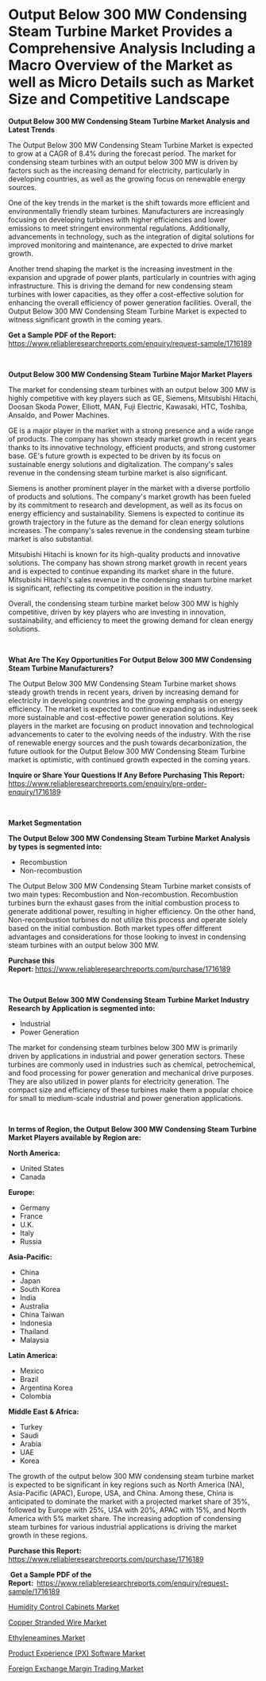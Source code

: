 <p><h1>Output Below 300 MW Condensing Steam Turbine Market Provides a Comprehensive Analysis Including a Macro Overview of the Market as well as Micro Details such as Market Size and Competitive Landscape</h1></p><p><strong>Output Below 300 MW Condensing Steam Turbine Market Analysis and Latest Trends</strong></p>
<p><p>The Output Below 300 MW Condensing Steam Turbine Market is expected to grow at a CAGR of 8.4% during the forecast period. The market for condensing steam turbines with an output below 300 MW is driven by factors such as the increasing demand for electricity, particularly in developing countries, as well as the growing focus on renewable energy sources. </p><p>One of the key trends in the market is the shift towards more efficient and environmentally friendly steam turbines. Manufacturers are increasingly focusing on developing turbines with higher efficiencies and lower emissions to meet stringent environmental regulations. Additionally, advancements in technology, such as the integration of digital solutions for improved monitoring and maintenance, are expected to drive market growth.</p><p>Another trend shaping the market is the increasing investment in the expansion and upgrade of power plants, particularly in countries with aging infrastructure. This is driving the demand for new condensing steam turbines with lower capacities, as they offer a cost-effective solution for enhancing the overall efficiency of power generation facilities. Overall, the Output Below 300 MW Condensing Steam Turbine Market is expected to witness significant growth in the coming years.</p></p>
<p><strong>Get a Sample PDF of the Report:&nbsp;</strong> <a href="https://www.reliableresearchreports.com/enquiry/request-sample/1716189">https://www.reliableresearchreports.com/enquiry/request-sample/1716189</a></p>
<p>&nbsp;</p>
<p><strong>Output Below 300 MW Condensing Steam Turbine Major Market Players</strong></p>
<p><p>The market for condensing steam turbines with an output below 300 MW is highly competitive with key players such as GE, Siemens, Mitsubishi Hitachi, Doosan Skoda Power, Elliott, MAN, Fuji Electric, Kawasaki, HTC, Toshiba, Ansaldo, and Power Machines.</p><p>GE is a major player in the market with a strong presence and a wide range of products. The company has shown steady market growth in recent years thanks to its innovative technology, efficient products, and strong customer base. GE's future growth is expected to be driven by its focus on sustainable energy solutions and digitalization. The company's sales revenue in the condensing steam turbine market is also significant.</p><p>Siemens is another prominent player in the market with a diverse portfolio of products and solutions. The company's market growth has been fueled by its commitment to research and development, as well as its focus on energy efficiency and sustainability. Siemens is expected to continue its growth trajectory in the future as the demand for clean energy solutions increases. The company's sales revenue in the condensing steam turbine market is also substantial.</p><p>Mitsubishi Hitachi is known for its high-quality products and innovative solutions. The company has shown strong market growth in recent years and is expected to continue expanding its market share in the future. Mitsubishi Hitachi's sales revenue in the condensing steam turbine market is significant, reflecting its competitive position in the industry.</p><p>Overall, the condensing steam turbine market below 300 MW is highly competitive, driven by key players who are investing in innovation, sustainability, and efficiency to meet the growing demand for clean energy solutions.</p></p>
<p>&nbsp;</p>
<p><strong>What Are The Key Opportunities For Output Below 300 MW Condensing Steam Turbine Manufacturers?</strong></p>
<p><p>The Output Below 300 MW Condensing Steam Turbine market shows steady growth trends in recent years, driven by increasing demand for electricity in developing countries and the growing emphasis on energy efficiency. The market is expected to continue expanding as industries seek more sustainable and cost-effective power generation solutions. Key players in the market are focusing on product innovation and technological advancements to cater to the evolving needs of the industry. With the rise of renewable energy sources and the push towards decarbonization, the future outlook for the Output Below 300 MW Condensing Steam Turbine market is optimistic, with continued growth expected in the coming years.</p></p>
<p><strong>Inquire or Share Your Questions If Any Before Purchasing This Report:</strong> <a href="https://www.reliableresearchreports.com/enquiry/pre-order-enquiry/1716189">https://www.reliableresearchreports.com/enquiry/pre-order-enquiry/1716189</a></p>
<p>&nbsp;</p>
<p><strong>Market Segmentation</strong></p>
<p><strong>The Output Below 300 MW Condensing Steam Turbine Market Analysis by types is segmented into:</strong></p>
<p><ul><li>Recombustion</li><li>Non-recombustion</li></ul></p>
<p><p>The Output Below 300 MW Condensing Steam Turbine market consists of two main types: Recombustion and Non-recombustion. Recombustion turbines burn the exhaust gases from the initial combustion process to generate additional power, resulting in higher efficiency. On the other hand, Non-recombustion turbines do not utilize this process and operate solely based on the initial combustion. Both market types offer different advantages and considerations for those looking to invest in condensing steam turbines with an output below 300 MW.</p></p>
<p><strong>Purchase this Report:&nbsp;</strong><a href="https://www.reliableresearchreports.com/purchase/1716189">https://www.reliableresearchreports.com/purchase/1716189</a></p>
<p>&nbsp;</p>
<p><strong>The Output Below 300 MW Condensing Steam Turbine Market Industry Research by Application is segmented into:</strong></p>
<p><ul><li>Industrial</li><li>Power Generation</li></ul></p>
<p><p>The market for condensing steam turbines below 300 MW is primarily driven by applications in industrial and power generation sectors. These turbines are commonly used in industries such as chemical, petrochemical, and food processing for power generation and mechanical drive purposes. They are also utilized in power plants for electricity generation. The compact size and efficiency of these turbines make them a popular choice for small to medium-scale industrial and power generation applications.</p></p>
<p>&nbsp;</p>
<p><strong>In terms of Region, the Output Below 300 MW Condensing Steam Turbine Market Players available by Region are:</strong></p>
<p>
    <p> <strong> North America: </strong>
        <ul>
            <li>United States</li>
            <li>Canada</li>
        </ul>
        </p> 
    <p> <strong> Europe: </strong>
        <ul>
            <li>Germany</li>
            <li>France</li>
            <li>U.K.</li>
            <li>Italy</li>
            <li>Russia</li>
        </ul>
        </p> 
    <p> <strong> Asia-Pacific: </strong>
        <ul>
            <li>China</li>
            <li>Japan</li>
            <li>South Korea</li>
            <li>India</li>
            <li>Australia</li>
            <li>China Taiwan</li>
            <li>Indonesia</li>
            <li>Thailand</li>
            <li>Malaysia</li>
        </ul>
        </p> 
    <p> <strong> Latin America: </strong>
        <ul>
            <li>Mexico</li>
            <li>Brazil</li>
            <li>Argentina Korea</li>
            <li>Colombia</li>
        </ul>
        </p> 
    <p> <strong> Middle East & Africa: </strong>
        <ul>
            <li>Turkey</li>
            <li>Saudi</li>
            <li>Arabia</li>
            <li>UAE</li>
            <li>Korea</li>
        </ul>
    </p>
    </p>
<p><p>The growth of the output below 300 MW condensing steam turbine market is expected to be significant in key regions such as North America (NA), Asia-Pacific (APAC), Europe, USA, and China. Among these, China is anticipated to dominate the market with a projected market share of 35%, followed by Europe with 25%, USA with 20%, APAC with 15%, and North America with 5% market share. The increasing adoption of condensing steam turbines for various industrial applications is driving the market growth in these regions.</p></p>
<p><strong>Purchase this Report: </strong><a href="https://www.reliableresearchreports.com/purchase/1716189">https://www.reliableresearchreports.com/purchase/1716189</a></p>
<p>&nbsp;<strong>Get a Sample PDF of the Report:&nbsp;&nbsp;</strong><a href="https://www.reliableresearchreports.com/enquiry/request-sample/1716189">https://www.reliableresearchreports.com/enquiry/request-sample/1716189</a></p>
<p><strong></strong></p>
<p><p><a href="https://picayune-night-cbd.notion.site/Humidity-Control-Cabinets-Market-Size-Furnishes-Valuable-Information-Encompassing-Market-Share-Mark-446a5fa83e224007a61d5155c163abf1">Humidity Control Cabinets Market</a></p><p><a href="https://view.publitas.com/reportprime-1/copper-stranded-wire-market-dynamics-2024-2031-also-about-its-market-trends-projections-and-opportunities/">Copper Stranded Wire Market</a></p><p><a href="https://view.publitas.com/reportprime-1/ethyleneamines-market-size-share-trends-analysis-report-by-application-regional-outlook-competitive-strategies-and-segment-forecasts-2024-2031/">Ethyleneamines Market</a></p><p><a href="https://github.com/WillieWoodard/Market-Research-Report-List-3/blob/main/product-experience-px-software-market.md">Product Experience (PX) Software Market</a></p><p><a href="https://github.com/marloy8/Market-Research-Report-List-3/blob/main/foreign-exchange-margin-trading-market.md">Foreign Exchange Margin Trading Market</a></p></p>